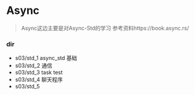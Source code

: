 # Async 
> Async这边主要是对Async-Std的学习  参考资料https://book.async.rs/

### dir
- s03/std_1  async_std 基础
- s03/std_2  通信
- s03/std_3  task test
- s03/std_4  聊天程序
- s03/std_5